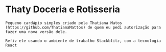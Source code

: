 # Thaty Doceria e Rotisseria

    Pequeno cardápio simples criado pela Thatiana Matos (https://github.com/ThatianaMattos) de quem eu pedi autorização para fazer uma nova versão dele. 

    Refiz ele usando o ambiente de trabalho Stackblitz, com a tecnologia React